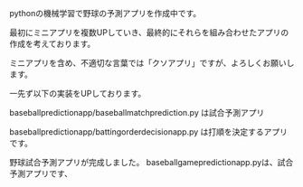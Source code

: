 pythonの機械学習で野球の予測アプリを作成中です。

最初にミニアプリを複数UPしていき、最終的にそれらを組み合わせたアプリの作成を考えております。

ミニアプリを含め、不適切な言葉では「クソアプリ」ですが、よろしくお願いします。

一先ず以下の実装をUPしております。

baseballpredictionapp/baseballmatchprediction.py は試合予測アプリ

baseballpredictionapp/battingorderdecisionapp.py は打順を決定するアプリです。

野球試合予測アプリが完成しました。
baseballgamepredictionapp.pyは、試合予測アプリです、
